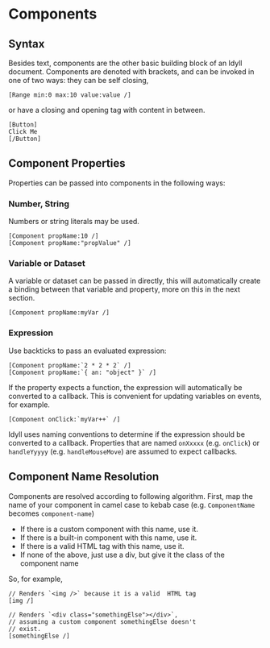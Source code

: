 
# Components 

## Syntax 

Besides text, components are the other basic building block of an Idyll document. 
Components are denoted with brackets, and can be invoked in one of two ways: they can be self
closing,

```
[Range min:0 max:10 value:value /]
```

or have a closing and opening tag with content in between.

```
[Button]
Click Me
[/Button]
```

## Component Properties

Properties can be passed into components
in the following ways:

### Number, String

Numbers or string literals may be used.

```
[Component propName:10 /]
[Component propName:"propValue" /]
```

### Variable or Dataset

A variable or dataset can be passed in directly, this will
automatically create a binding between that variable and property,
more on this in the next section.

```
[Component propName:myVar /]
```

### Expression

Use backticks to pass an evaluated expression:

```
[Component propName:`2 * 2 * 2` /]
[Component propName:`{ an: "object" }` /]
```

If the property expects a function,
the expression will automatically be
converted to a callback. This is convenient
for updating variables on events, for example.

```
[Component onClick:`myVar++` /]
```

Idyll uses naming conventions to determine if the expression should be converted to a callback.
Properties that are named `onXxxxx` (e.g. `onClick`) or `handleYyyyy` (e.g. `handleMouseMove`) are 
assumed to expect callbacks.


## Component Name Resolution

Components are resolved according to following algorithm. First, map the 
name of your component in camel case to kebab case (e.g. `ComponentName` becomes `component-name`)

* If there is a custom component with this name, use it.
* If there is a built-in component with this name, use it.
* If there is a valid HTML tag with this name, use it.
* If none of the above, just use a div, but give it the class of the component name

So, for example,

```
// Renders `<img />` because it is a valid  HTML tag
[img /]

// Renders `<div class="somethingElse"></div>`,
// assuming a custom component somethingElse doesn't
// exist.
[somethingElse /]
```
